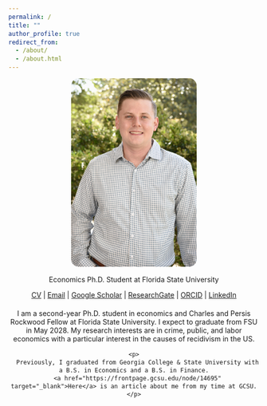 ```yaml
---
permalink: /
title: ""
author_profile: true
redirect_from: 
  - /about/
  - /about.html
---
```


<section id="about-home">

  <!-- Smaller Profile Picture -->
  <div style="text-align: center;">
    <img src="/images/Another Nice Picture.jpg" alt="Colin Adams" style="max-width: 50%; height: auto; border-radius: 15px;">
  </div>

  <!-- Contact Information -->
  <div style="text-align: center; margin-top: 10px;">
    <p>Economics Ph.D. Student at Florida State University</p>
    <p>
      <a href="/CV.pdf" target="_blank">CV</a> |
      <a href="mailto:ca23a@fsu.edu" target="_blank">Email</a> |
      <a href="https://scholar.google.com/citations?user=JVDSOfEAAAAJ" target="_blank">Google Scholar</a> |
      <a href="https://www.researchgate.net/profile/Colin-Adams-3" target="_blank">ResearchGate</a> |
      <a href="https://orcid.org/0009-0002-3490-5927" target="_blank">ORCID</a> |
      <a href="https://www.linkedin.com/in/colin-p-adams/" target="_blank">LinkedIn</a>
    </p>
  </div>

  <!-- About Me Section -->
  <div id="about-me" style="text-align: center; margin-top: 20px;">
    <p>
      I am a second-year Ph.D. student in economics and Charles and Persis Rockwood Fellow at Florida State University. I expect to graduate from FSU in May 2028.
      My research interests are in crime, public, and labor economics with a particular interest in the causes of recidivism in the US.
    </p>

    <p>
      Previously, I graduated from Georgia College & State University with a B.S. in Economics and a B.S. in Finance.
      <a href="https://frontpage.gcsu.edu/node/14695" target="_blank">Here</a> is an article about me from my time at GCSU.
    </p>
  </div>

</section>







